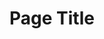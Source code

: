 ---
layout: layout.11ty.js
title: Page Title
sections:

  - type: "landing"
    content:
      id:
      background: "/bg.jpg"
      title: PHILIPPE BORDONNET
      subTitle: Philippe Bordonnet | Artiste
      button:
        - text: EXPOSITION
          href: "/fr-FR/index.html#expo"
        - text: OEUVRES
          href: "/fr-FR/artwork"

  - type: "header"
    content:
      id:
      logo: "/logo.png"

  - type: "simpleText"
    content:
      id:
      text: | 
        # PHILIPPE BORDONNET, ARTISTRE PEINTRE  

        Inspiré, **Philippe Bordonnet** semble imposer couleurs et mouvements
        pour s'immerser sans contraintes, avec l'énergie d'une vie
        et l'étourdissement parfois extravagant d'émotions spontanées !
        
        **SON EXPRESSION RESTE CELLE D'UNE ABSTRACTION FIGURATIVE**

  - type: "textAndImage"
    content:
      id: expo
      imageWidth: 55
      banner: EXPOSITION(S)
      image: "/expo.jpg"
      text: | 
        ## Quand ? Où ?  
        ### • KUNST UNTER UNS GALLERY  
        Basler Strasse 27  
        79540 Lörrach  
        +33 612 56 73 15  
        kunst@kunst-unter-uns.de  

        ### • PcaGalleryArt || Artistic Agency-Gallery  
        pcagalleryart.com  
        +34 655 94 52 46  
        pcagalleryart@gmail.com  

        ### • B.Arte Galeria  
        Exposition Individuelle  
        Alicante (Spain)  
        Septembre 2-30, 2022  

        ### • Jean-Luc Moreau Galerie  
        Exposition  Collective  
        Lille (France)  
        33 610 16 74 16  
        contact@galeriejlmoreau.fr  
        A partir d'Avril 1, 2022  

  - type: "simpleText"
    content:
      id:
      text: | 
        # PHILIPPE BORDONNET  

        Inspiré, **Philippe Bordonnet** semble imposer couleurs et mouvements pour s'immerser sans contraintes, avec l'énergie d'une vie et l'envolée parfois extravagante d'émotions spontanées !  
        
        **SON EXPRESSION EST CELLE D'UNE ABSTRACTION FIGURATIVE**  
        
        Les vérités qu'il exprime semblent encadrer ses "gestes" et offrir une poésie contemporaine qui nous permet quelques lapsus jubilatoires.  
        
        Cet homme aime la vie, et sait l'explorer et la comprendre. Sans doute là sont ses inspirations, ses fulgurances.  
        La nature, les gens, leurs attitudes... C'est ainsi, sans retenue, qu'il tend la main vers sa destination et nous présente une « scène d'introduction » qui sera pour nous, spectateurs, un formidable et évident voyage d'émotions et d'émotions....  
        
        **Né en 1973 à Ingwiller (Alsace-France) / Galeriste/Artiste/ Inspirations, Gerhard Richter et Franz Kline**  

  - type: "footer"
    content:
      id: footer
---